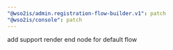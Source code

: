 ```yaml
---
"@wso2is/admin.registration-flow-builder.v1": patch
"@wso2is/console": patch
---
```


add support render end node for default flow
